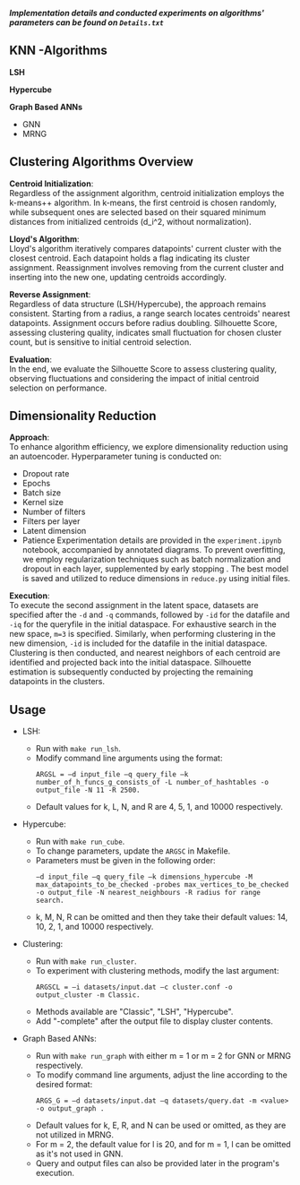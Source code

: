 **_Implementation details and conducted experiments on algorithms' parameters can be found on `Details.txt`_**
## KNN -Algorithms
**LSH**

**Hypercube**

**Graph Based ANNs**
- GNN
- MRNG


## Clustering Algorithms Overview

**Centroid Initialization**:  
Regardless of the assignment algorithm, centroid initialization employs the k-means++ algorithm. In k-means, the first centroid is chosen randomly, while subsequent ones are selected based on their squared minimum distances from initialized centroids (d_i^2, without normalization).

**Lloyd's Algorithm**:  
Lloyd's algorithm iteratively compares datapoints' current cluster with the closest centroid. Each datapoint holds a flag indicating its cluster assignment. Reassignment involves removing from the current cluster and inserting into the new one, updating centroids accordingly.

**Reverse Assignment**:  
Regardless of data structure (LSH/Hypercube), the approach remains consistent. Starting from a radius, a range search locates centroids' nearest datapoints. Assignment occurs before radius doubling. Silhouette Score, assessing clustering quality, indicates small fluctuation for chosen cluster count, but is sensitive to initial centroid selection.

**Evaluation**:  
In the end, we evaluate the Silhouette Score to assess clustering quality, observing fluctuations and considering the impact of initial centroid selection on performance.

## Dimensionality Reduction

**Approach**:  
To enhance algorithm efficiency, we explore dimensionality reduction using an autoencoder. Hyperparameter tuning is conducted on:
- Dropout rate
- Epochs
- Batch size
- Kernel size
- Number of filters
- Filters per layer
- Latent dimension
- Patience
Experimentation details are provided in the `experiment.ipynb` notebook, accompanied by annotated diagrams. To prevent overfitting, we employ regularization techniques such as batch normalization and dropout in each layer, supplemented by early stopping . The best model is saved and utilized to reduce dimensions in `reduce.py` using initial files.

**Execution**:  
To execute the second assignment in the latent space, datasets are specified after the `-d` and `-q` commands, followed by `-id` for the datafile and `-iq` for the queryfile in the initial dataspace. For exhaustive search in the new space, `m=3` is specified. Similarly, when performing clustering in the new dimension, `-id` is included for the datafile in the initial dataspace. Clustering is then conducted, and nearest neighbors of each centroid are identified and projected back into the initial dataspace. Silhouette estimation is subsequently conducted by projecting the remaining datapoints in the clusters.


## Usage

- LSH:
  - Run with `make run_lsh`.
  - Modify command line arguments using the format:
    ```plaintext
    ARGSL = –d input_file –q query_file –k number_of_h_funcs_g_consists_of -L number_of_hashtables -ο output_file -Ν 11 -R 2500.
    ```
  - Default values for k, L, N, and R are 4, 5, 1, and 10000 respectively.

- Hypercube:
  - Run with `make run_cube`.
  - To change parameters, update the `ARGSC` in Makefile.
  - Parameters must be given in the following order:
    ```plaintext
    –d input_file –q query_file –k dimensions_hypercube -M max_datapoints_to_be_checked -probes max_vertices_to_be_checked -ο output_file -Ν nearest_neighbours -R radius for range search.
    ```
  - k, M, N, R can be omitted and then they take their default values: 14, 10, 2, 1, and 10000 respectively.

- Clustering:
  - Run with `make run_cluster`.
  - To experiment with clustering methods, modify the last argument:
    ```plaintext
    ARGSCL = –i datasets/input.dat –c cluster.conf -o output_cluster -m Classic.
    ```
  - Methods available are "Classic", "LSH", "Hypercube".
  - Add "-complete" after the output file to display cluster contents.

- Graph Based ANNs:
  - Run with `make run_graph` with either m = 1 or m = 2 for GNN or MRNG respectively.
  - To modify command line arguments, adjust the line according to the desired format:
    ```plaintext
    ARGS_G = –d datasets/input.dat –q datasets/query.dat -m <value> -o output_graph .
    ```
  - Default values for k, E, R, and N can be used or omitted, as they are not utilized in MRNG.
  - For m = 2, the default value for l is 20, and for m = 1, l can be omitted as it's not used in GNN.
  - Query and output files can also be provided later in the program's execution.
